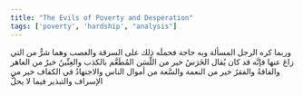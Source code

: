 ```yaml
---
title: "The Evils of Poverty and Desperation"
tags: ['poverty', 'hardship', "analysis"]
---
```


 وربما كره الرجل المسألة وبه حاجة فحملَه ذلك على السرقة والغصب وهما شرٌّ من التي زاغ عنها فإنَّه قد كان يُقال الخَرَسُ خير من اللَّسَن المُطَعَّم بالكذب والعِنِّينُ خيرٌ من العاهر والفاقةُ والفقرُ خير من النعمة والسَّعة من أموال الناس والاجتهادُ في الكفاف خير من الإسراف والتبذير فيما لا يحلُّ
